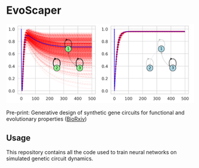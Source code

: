 # EvoScaper

![Ruggedness of two adaptable RNA circuits](assets/ys_sample.png)

Pre-print: Generative design of synthetic gene circuits for functional and evolutionary properties ([BioRxiv](https://www.biorxiv.org/content/10.1101/2025.09.26.678595v1))

## Usage

This repository contains all the code used to train neural networks on simulated genetic circuit dynamics. 


